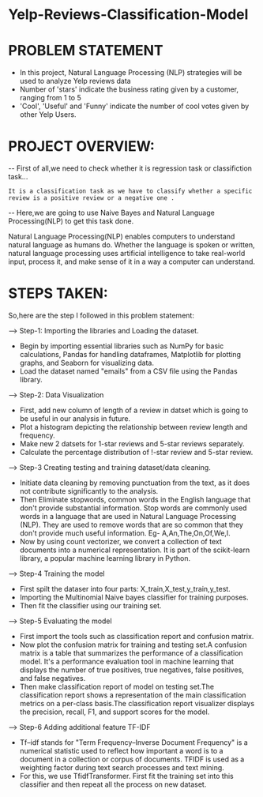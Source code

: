# Yelp-Reviews-Classification-Model

# PROBLEM STATEMENT
- In this project, Natural Language Processing (NLP) strategies will be used to analyze Yelp reviews data
- Number of 'stars' indicate the business rating given by a customer, ranging from 1 to 5
- 'Cool', 'Useful' and 'Funny' indicate the number of cool votes given by other Yelp Users.

# PROJECT OVERVIEW:
-- First of all,we need to check whether it is regression task or classifiction task...
        
    It is a classification task as we have to classify whether a specific review is a positive review or a negative one .
-- Here,we are going to use Naive Bayes and Natural Language Processing(NLP) to get this task done.

Natural Language Processing(NLP) enables computers to understand natural language as humans do. Whether the language is spoken or written, natural language processing uses artificial intelligence to take real-world input, process it, and make sense of it in a way a computer can understand.

  # STEPS TAKEN:

So,here are the step I followed in this problem statement:

--> Step-1: Importing the libraries and Loading the dataset.
- Begin by importing essential libraries such as NumPy for basic calculations, Pandas for handling dataframes, Matplotlib for plotting graphs, and Seaborn for visualizing data. 
- Load the dataset named "emails" from a CSV file using the Pandas library.

--> Step-2: Data Visualization
- First, add new column of length of a review in datset which is going to be useful in our analysis in future.
- Plot a histogram depicting the relationship between review length and frequency.
- Make new 2 datsets for 1-star reviews and 5-star reviews separately.
- Calculate the percentage distribution of !-star review and 5-star review.

--> Step-3 Creating testing and training dataset/data cleaning.
- Initiate data cleaning by removing punctuation from the text, as it does not contribute significantly to the analysis.
- Then Eliminate stopwords, common words in the English language that don't provide substantial information. Stop words are commonly used words in a language that are used in Natural Language Processing (NLP). They are used to remove words that are so common that they don't provide much useful information. Eg- A,An,The,On,Of,We,I.
- Now by using count vectorizer, we convert a collection of text documents into a numerical representation. It is part of the scikit-learn library, a popular machine learning library in Python.

--> Step-4 Training the model 
- First spilt the dataser into four parts: X_train,X_test,y_train,y_test.
- Importing the Multinomial Naive bayes classifier for training purposes.
- Then fit the classifier using our training set.

--> Step-5 Evaluating the model
- First import the tools such as classification report and confusion matrix.
- Now plot the confusion matrix for training and testing set.A confusion matrix is a table that summarizes the performance of a classification model. It's a performance evaluation tool in machine learning that displays the number of true positives, true negatives, false positives, and false negatives. 
- Then make classification report of model on testing set.The classification report shows a representation of the main classification metrics on a per-class basis.The classification report visualizer displays the precision, recall, F1, and support scores for the model.

--> Step-6 Adding additional feature TF-IDF
- Tf–idf stands for "Term Frequency–Inverse Document Frequency" is a numerical statistic used to reflect how important a word is to a document in a collection or corpus of documents. TFIDF is used as a weighting factor during text search processes and text mining.
- For this, we use TfidfTransformer. First fit the training set into this classifier and then repeat all the process on new dataset.


